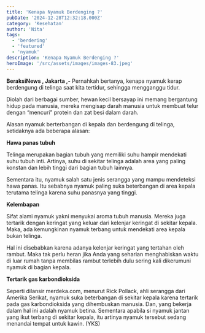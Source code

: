 ```yaml
---
title: 'Kenapa Nyamuk Berdenging ?'
pubDate: '2024-12-28T12:32:18.000Z'
category: 'Kesehatan'
author: 'Nita'
tags:
  - 'berdering'
  - 'featured'
  - 'nyamuk'
description: 'Kenapa Nyamuk Berdenging ?'
heroImage: '/src/assets/images/images-83.jpeg'
---
```


**BeraksiNews , Jakarta ,-** Pernahkah bertanya, kenapa nyamuk kerap berdengung di telinga saat kita tertidur, sehingga mengganggu tidur.

Diolah dari berbagai sumber, hewan kecil bersayap ini memang bergantung hidup pada manusia, mereka mengisap darah manusia untuk membuat telur dengan “mencuri” protein dan zat besi dalam darah.

Alasan nyamuk berterbangan di kepala dan berdengung di telinga, setidaknya ada beberapa alasan:

**Hawa panas tubuh**

Telinga merupakan bagian tubuh yang memiliki suhu hampir mendekati suhu tubuh inti. Artinya, suhu di sekitar telinga adalah area yang paling konstan dan lebih tinggi dari bagian tubuh lainnya.

Sementara itu, nyamuk salah satu jenis serangga yang mampu mendeteksi hawa panas. Itu sebabnya nyamuk paling suka beterbangan di area kepala terutama telinga karena suhu panasnya yang tinggi.

**Kelembapan**

Sifat alami nyamuk yakni menyukai aroma tubuh manusia. Mereka juga tertarik dengan keringat yang keluar dari kelenjar keringat di sekitar kepala. Maka, ada kemungkinan nyamuk terbang untuk mendekati area kepala bukan telinga.

Hal ini disebabkan karena adanya kelenjar keringat yang tertahan oleh rambut. Maka tak perlu heran jika Anda yang seharian menghabiskan waktu di luar rumah tanpa membilas rambut terlebih dulu sering kali dikerumuni nyamuk di bagian kepala.

**Tertarik gas karbondioksida**

Seperti dilansir merdeka.com, menurut Rick Pollack, ahli serangga dari Amerika Serikat, nyamuk suka beterbangan di sekitar kepala karena tertarik pada gas karbondioksida yang dihembuskan manusia. Dan, yang bekerja dalam hal ini adalah nyamuk betina. Sementara apabila si nyamuk jantan yang ikut terbang di sekitar kepala, itu artinya nyamuk tersebut sedang menandai tempat untuk kawin. (YKS)
